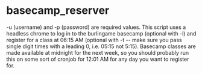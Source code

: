 # basecamp_reserver
-u (username) and -p (password) are required values. This script uses a headless chrome to log in to the burlingame basecamp (optional with -l) and register for a class at 06:15 AM (optional with -t -- make sure you pass single digit times with a leading 0, i.e. 05:15 not 5:15). Basecamp classes are made available at midnight for the next week, so you should probably run this on some sort of cronjob for 12:01 AM for any day you want to register for. 
